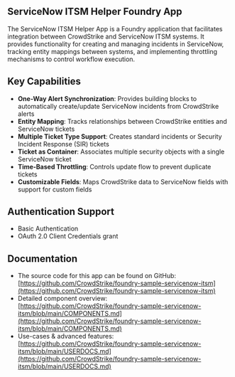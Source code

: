## ServiceNow ITSM Helper Foundry App

The ServiceNow ITSM Helper App is a Foundry application that facilitates integration between CrowdStrike and ServiceNow ITSM systems. It provides functionality for creating and managing incidents in ServiceNow, tracking entity mappings between systems, and implementing throttling mechanisms to control workflow execution.

## Key Capabilities
- **One-Way Alert Synchronization**: Provides building blocks to automatically create/update ServiceNow incidents from CrowdStrike alerts
- **Entity Mapping**: Tracks relationships between CrowdStrike entities and ServiceNow tickets
- **Multiple Ticket Type Support**: Creates standard incidents or Security Incident Response (SIR) tickets
- **Ticket as Container**: Associates multiple security objects with a single ServiceNow ticket
- **Time-Based Throttling**: Controls update flow to prevent duplicate tickets
- **Customizable Fields**: Maps CrowdStrike data to ServiceNow fields with support for custom fields

## Authentication Support
- Basic Authentication
- OAuth 2.0 Client Credentials grant

## Documentation
- The source code for this app can be found on GitHub: [https://github.com/CrowdStrike/foundry-sample-servicenow-itsm](https://github.com/CrowdStrike/foundry-sample-servicenow-itsm)
- Detailed component overview: [https://github.com/CrowdStrike/foundry-sample-servicenow-itsm/blob/main/COMPONENTS.md](https://github.com/CrowdStrike/foundry-sample-servicenow-itsm/blob/main/COMPONENTS.md)
- Use-cases & advanced features: [https://github.com/CrowdStrike/foundry-sample-servicenow-itsm/blob/main/USERDOCS.md](https://github.com/CrowdStrike/foundry-sample-servicenow-itsm/blob/main/USERDOCS.md)
